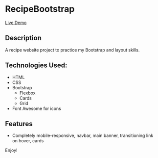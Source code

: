 # RecipeBootstrap
[Live Demo](http://alisonchilders.com/recipebootstrap/recipecentral.html)

## Description
A recipe website project to practice my Bootstrap and layout skills.

## Technologies Used:
* HTML
* CSS
* Bootstrap
  * Flexbox
  * Cards
  * Grid
* Font Awesome for icons

## Features
* Completely mobile-responsive, navbar, main banner, transitioning link on hover, cards

Enjoy!
